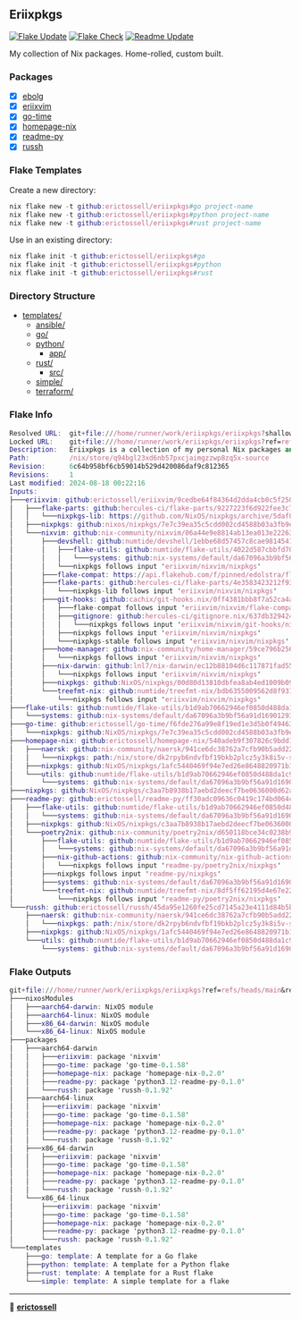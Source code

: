 ## Eriixpkgs

[![Flake Update](https://github.com/erictossell/eriixpkgs/actions/workflows/update.yml/badge.svg)](https://github.com/erictossell/eriixpkgs/actions/workflows/update.yml)
[![Flake Check](https://github.com/erictossell/eriixpkgs/actions/workflows/check.yml/badge.svg)](https://github.com/erictossell/eriixpkgs/actions/workflows/check.yml)
[![Readme Update](https://github.com/erictossell/eriixpkgs/actions/workflows/readme.yml/badge.svg?branch=main)](https://github.com/erictossell/eriixpkgs/actions/workflows/readme.yml)

My collection of Nix packages. Home-rolled, custom built.

### Packages
- [x] [ebolg](https://github.com/erictossell/ebolg)
- [x] [eriixvim](https://github.com/erictossell/eriixvim)
- [x] [go-time](https://github.com/erictossell/go-time)
- [x] [homepage-nix](https://github.com/erictossell/homepage-nix)
- [x] [readme-py](https://github.com/erictossell/readme-py)
- [x] [russh](https://github.com/erictossell/russh)

### Flake Templates

Create a new directory:
```nix
nix flake new -t github:erictossell/eriixpkgs#go project-name
nix flake new -t github:erictossell/eriixpkgs#python project-name
nix flake new -t github:erictossell/eriixpkgs#rust project-name
```

Use in an existing directory:
```nix
nix flake init -t github:erictossell/eriixpkgs#go
nix flake init -t github:erictossell/eriixpkgs#python
nix flake init -t github:erictossell/eriixpkgs#rust
```


### Directory Structure

- [templates/](templates/)
  - [ansible/](templates/ansible/)
  - [go/](templates/go/)
  - [python/](templates/python/)
    - [app/](templates/python/app/)
  - [rust/](templates/rust/)
    - [src/](templates/rust/src/)
  - [simple/](templates/simple/)
  - [terraform/](templates/terraform/)

### Flake Info

```nix
Resolved URL:  git+file:///home/runner/work/eriixpkgs/eriixpkgs?shallow=1
Locked URL:    git+file:///home/runner/work/eriixpkgs/eriixpkgs?ref=refs/heads/main&rev=6c64b958bf6cb59014b529d420086daf9c812365&shallow=1
Description:   Eriixpkgs is a collection of my personal Nix packages and NixOS modules
Path:          /nix/store/q94bgl23xd6nb57pxcjaimgzzwp8zq5x-source
Revision:      6c64b958bf6cb59014b529d420086daf9c812365
Revisions:     1
Last modified: 2024-08-18 00:22:16
Inputs:
├───eriixvim: github:erictossell/eriixvim/9cedbe64f84364d2dda4cb0c5f250d2aa701d3a8 (2024-08-11 03:17:14)
│   ├───flake-parts: github:hercules-ci/flake-parts/9227223f6d922fee3c7b190b2cc238a99527bbb7 (2024-07-03 08:15:18)
│   │   └───nixpkgs-lib: https://github.com/NixOS/nixpkgs/archive/5daf0514482af3f97abaefc78a6606365c9108e2.tar.gz?narHash=sha256-Fm2rDDs86sHy0/1jxTOKB1118Q0O3Uc7EC0iXvXKpbI%3D (2024-07-01 23:35:45)
│   ├───nixpkgs: github:nixos/nixpkgs/7e7c39ea35c5cdd002cd4588b03a3fb9ece6fad9 (2024-07-12 07:14:11)
│   └───nixvim: github:nix-community/nixvim/06a44e9e8814ab13ea013e222637a497a50e96e4 (2024-07-13 19:20:51)
│       ├───devshell: github:numtide/devshell/1ebbe68d57457c8cae98145410b164b5477761f4 (2024-06-03 10:02:49)
│       │   ├───flake-utils: github:numtide/flake-utils/4022d587cbbfd70fe950c1e2083a02621806a725 (2023-12-04 08:58:27)
│       │   │   └───systems: github:nix-systems/default/da67096a3b9bf56a91d16901293e51ba5b49a27e (2023-04-09 08:27:08)
│       │   └───nixpkgs follows input 'eriixvim/nixvim/nixpkgs'
│       ├───flake-compat: https://api.flakehub.com/f/pinned/edolstra/flake-compat/1.0.1/018afb31-abd1-7bff-a5e4-cff7e18efb7a/source.tar.gz?narHash=sha256-kvjfFW7WAETZlt09AgDn1MrtKzP7t90Vf7vypd3OL1U%3D (2023-10-04 13:37:54)
│       ├───flake-parts: github:hercules-ci/flake-parts/4e3583423212f9303aa1a6337f8dffb415920e4f (2024-07-01 23:44:14)
│       │   └───nixpkgs-lib follows input 'eriixvim/nixvim/nixpkgs'
│       ├───git-hooks: github:cachix/git-hooks.nix/0ff4381bbb8f7a52ca4a851660fc7a437a4c6e07 (2024-06-24 20:12:25)
│       │   ├───flake-compat follows input 'eriixvim/nixvim/flake-compat'
│       │   ├───gitignore: github:hercules-ci/gitignore.nix/637db329424fd7e46cf4185293b9cc8c88c95394 (2024-02-28 02:28:52)
│       │   │   └───nixpkgs follows input 'eriixvim/nixvim/git-hooks/nixpkgs'
│       │   ├───nixpkgs follows input 'eriixvim/nixvim/nixpkgs'
│       │   └───nixpkgs-stable follows input 'eriixvim/nixvim/nixpkgs'
│       ├───home-manager: github:nix-community/home-manager/59ce796b2563e19821361abbe2067c3bb4143a7d (2024-07-01 09:50:39)
│       │   └───nixpkgs follows input 'eriixvim/nixvim/nixpkgs'
│       ├───nix-darwin: github:lnl7/nix-darwin/ec12b88104d6c117871fad55e931addac4626756 (2024-07-01 14:50:23)
│       │   └───nixpkgs follows input 'eriixvim/nixvim/nixpkgs'
│       ├───nixpkgs: github:NixOS/nixpkgs/00d80d13810dbfea8ab4ed1009b09100cca86ba8 (2024-07-01 15:47:52)
│       └───treefmt-nix: github:numtide/treefmt-nix/bdb6355009562d8f9313d9460c0d3860f525bc6c (2024-07-02 02:35:53)
│           └───nixpkgs follows input 'eriixvim/nixvim/nixpkgs'
├───flake-utils: github:numtide/flake-utils/b1d9ab70662946ef0850d488da1c9019f3a9752a (2024-03-11 08:33:50)
│   └───systems: github:nix-systems/default/da67096a3b9bf56a91d16901293e51ba5b49a27e (2023-04-09 08:27:08)
├───go-time: github:erictossell/go-time/f6fde276a99e8f19ed1e3d5b0f4946383eb4bc35 (2024-07-14 13:24:29)
│   └───nixpkgs: github:NixOS/nixpkgs/7e7c39ea35c5cdd002cd4588b03a3fb9ece6fad9 (2024-07-12 07:14:11)
├───homepage-nix: github:erictossell/homepage-nix/540adeb9f307826c9bdd1b047a8b4467160709a4 (2024-07-05 04:49:49)
│   ├───naersk: github:nix-community/naersk/941ce6dc38762a7cfb90b5add223d584feed299b (2024-06-18 16:21:15)
│   │   └───nixpkgs: path:/nix/store/dk2rpyb6ndvfbf19bkb2plcz5y3k8i5v-source?lastModified=0&narHash=sha256-rwz8NJZV%2B387rnWpTYcXaRNvzUSnnF9aHONoJIYmiUQ%3D (1970-01-01 00:00:00)
│   ├───nixpkgs: github:NixOS/nixpkgs/1afc5440469f94e7ed26e8648820971b102afdc3 (2024-07-04 10:07:58)
│   └───utils: github:numtide/flake-utils/b1d9ab70662946ef0850d488da1c9019f3a9752a (2024-03-11 08:33:50)
│       └───systems: github:nix-systems/default/da67096a3b9bf56a91d16901293e51ba5b49a27e (2023-04-09 08:27:08)
├───nixpkgs: github:NixOS/nixpkgs/c3aa7b8938b17aebd2deecf7be0636000d62a2b9 (2024-08-14 12:17:34)
├───readme-py: github:erictossell/readme-py/ff30adc09636c0419c174bd064ccdf7e68152f76 (2024-08-18 00:13:24)
│   ├───flake-utils: github:numtide/flake-utils/b1d9ab70662946ef0850d488da1c9019f3a9752a (2024-03-11 08:33:50)
│   │   └───systems: github:nix-systems/default/da67096a3b9bf56a91d16901293e51ba5b49a27e (2023-04-09 08:27:08)
│   ├───nixpkgs: github:NixOS/nixpkgs/c3aa7b8938b17aebd2deecf7be0636000d62a2b9 (2024-08-14 12:17:34)
│   └───poetry2nix: github:nix-community/poetry2nix/d650118bce34c0238b9b54f23f7f173f9e4db867 (2024-08-17 00:31:16)
│       ├───flake-utils: github:numtide/flake-utils/b1d9ab70662946ef0850d488da1c9019f3a9752a (2024-03-11 08:33:50)
│       │   └───systems: github:nix-systems/default/da67096a3b9bf56a91d16901293e51ba5b49a27e (2023-04-09 08:27:08)
│       ├───nix-github-actions: github:nix-community/nix-github-actions/5163432afc817cf8bd1f031418d1869e4c9d5547 (2023-12-29 15:30:25)
│       │   └───nixpkgs follows input 'readme-py/poetry2nix/nixpkgs'
│       ├───nixpkgs follows input 'readme-py/nixpkgs'
│       ├───systems: github:nix-systems/default/da67096a3b9bf56a91d16901293e51ba5b49a27e (2023-04-09 08:27:08)
│       └───treefmt-nix: github:numtide/treefmt-nix/8df5ff62195d4e67e2264df0b7f5e8c9995fd0bd (2024-06-30 12:03:42)
│           └───nixpkgs follows input 'readme-py/poetry2nix/nixpkgs'
└───russh: github:erictossell/russh/45da95e1260fe25cd7145a23e4111d84b5b8ef7f (2024-07-05 04:45:21)
    ├───naersk: github:nix-community/naersk/941ce6dc38762a7cfb90b5add223d584feed299b (2024-06-18 16:21:15)
    │   └───nixpkgs: path:/nix/store/dk2rpyb6ndvfbf19bkb2plcz5y3k8i5v-source?lastModified=0&narHash=sha256-rwz8NJZV%2B387rnWpTYcXaRNvzUSnnF9aHONoJIYmiUQ%3D (1970-01-01 00:00:00)
    ├───nixpkgs: github:NixOS/nixpkgs/1afc5440469f94e7ed26e8648820971b102afdc3 (2024-07-04 10:07:58)
    └───utils: github:numtide/flake-utils/b1d9ab70662946ef0850d488da1c9019f3a9752a (2024-03-11 08:33:50)
        └───systems: github:nix-systems/default/da67096a3b9bf56a91d16901293e51ba5b49a27e (2023-04-09 08:27:08)

```

### Flake Outputs

```nix
git+file:///home/runner/work/eriixpkgs/eriixpkgs?ref=refs/heads/main&rev=6c64b958bf6cb59014b529d420086daf9c812365&shallow=1
├───nixosModules
│   ├───aarch64-darwin: NixOS module
│   ├───aarch64-linux: NixOS module
│   ├───x86_64-darwin: NixOS module
│   └───x86_64-linux: NixOS module
├───packages
│   ├───aarch64-darwin
│   │   ├───eriixvim: package 'nixvim'
│   │   ├───go-time: package 'go-time-0.1.58'
│   │   ├───homepage-nix: package 'homepage-nix-0.2.0'
│   │   ├───readme-py: package 'python3.12-readme-py-0.1.0'
│   │   └───russh: package 'russh-0.1.92'
│   ├───aarch64-linux
│   │   ├───eriixvim: package 'nixvim'
│   │   ├───go-time: package 'go-time-0.1.58'
│   │   ├───homepage-nix: package 'homepage-nix-0.2.0'
│   │   ├───readme-py: package 'python3.12-readme-py-0.1.0'
│   │   └───russh: package 'russh-0.1.92'
│   ├───x86_64-darwin
│   │   ├───eriixvim: package 'nixvim'
│   │   ├───go-time: package 'go-time-0.1.58'
│   │   ├───homepage-nix: package 'homepage-nix-0.2.0'
│   │   ├───readme-py: package 'python3.12-readme-py-0.1.0'
│   │   └───russh: package 'russh-0.1.92'
│   └───x86_64-linux
│       ├───eriixvim: package 'nixvim'
│       ├───go-time: package 'go-time-0.1.58'
│       ├───homepage-nix: package 'homepage-nix-0.2.0'
│       ├───readme-py: package 'python3.12-readme-py-0.1.0'
│       └───russh: package 'russh-0.1.92'
└───templates
    ├───go: template: A template for a Go flake
    ├───python: template: A template for a Python flake
    ├───rust: template: A template for a Rust flake
    └───simple: template: A simple template for a flake

```

---

👤 [**erictossell**](https://github.com/erictossell)
